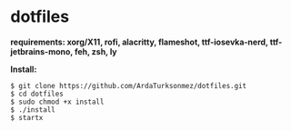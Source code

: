 # dotfiles

**requirements: xorg/X11, rofi, alacritty, flameshot, ttf-iosevka-nerd, ttf-jetbrains-mono, feh, zsh, ly**

**Install:**

```
$ git clone https://github.com/ArdaTurksonmez/dotfiles.git
$ cd dotfiles
$ sudo chmod +x install 
$ ./install
$ startx
```
